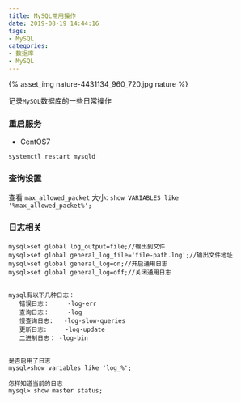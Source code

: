 ```yaml
---
title: MySQL常用操作
date: 2019-08-19 14:44:16
tags:
- MySQL
categories:
- 数据库
- MySQL
---
```


{% asset_img nature-4431134_960_720.jpg nature %}

记录`MySQL`数据库的一些日常操作

<!---more ---->

### 重启服务

- CentOS7

<code>systemctl restart mysqld</code>

### 查询设置

查看 <code>max_allowed_packet</code> 大小: <code>show VARIABLES like '%max_allowed_packet%';</code>


### 日志相关

```
mysql>set global log_output=file;//输出到文件
mysql>set global general_log_file='file-path.log';//输出文件地址
mysql>set global general_log=on;//开启通用日志
mysql>set global general_log=off;//关闭通用日志


mysql有以下几种日志：  
   错误日志：     -log-err  
   查询日志：     -log  
   慢查询日志:   -log-slow-queries  
   更新日志:     -log-update  
   二进制日志： -log-bin  


是否启用了日志 
mysql>show variables like 'log_%'; 

怎样知道当前的日志 
mysql> show master status; 

```